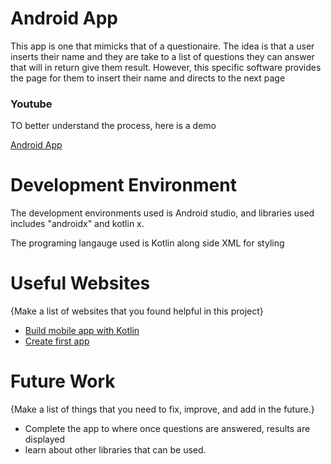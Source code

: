 # Android App

This app is one that mimicks that of a questionaire. The idea is that a user inserts their name and they are take to a
list of questions they can answer that will in return give them result. However, this specific software provides the page
for them to insert their name and directs to the next page

### Youtube
TO better understand the process, here is a demo

[Android App](https://youtu.be/lW3XxeTRYZA)

# Development Environment

The development environments used is Android studio, and libraries used includes "androidx" and 
kotlin x.

The programing langauge used is Kotlin along side XML for styling

# Useful Websites

{Make a list of websites that you found helpful in this project}
* [Build mobile app with Kotlin](https://www.youtube.com/watch?v=BBWyXo-3JGQ)
* [Create first app](https://kotlinlang.org/docs/kmm-create-first-app.html)

# Future Work

{Make a list of things that you need to fix, improve, and add in the future.}
* Complete the app to where once questions are answered, results are displayed
* learn about other libraries that can be used.
